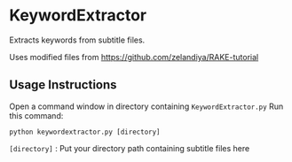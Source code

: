 # KeywordExtractor
Extracts keywords from subtitle files.

Uses modified files from https://github.com/zelandiya/RAKE-tutorial

## Usage Instructions
Open a command window in directory containing `KeywordExtractor.py`
Run this command:
```
python keywordextractor.py [directory]
```
`[directory]` : Put your directory path containing subtitle files here <br>
